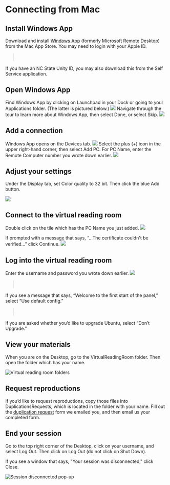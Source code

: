 # Connecting from Mac

## Install Windows App

Download and install [Windows App](https://apps.apple.com/us/app/windows-app/id1295203466?mt=12) (formerly Microsoft Remote Desktop) from the Mac App Store. You may need to login with your Apple ID.

> <svg width="24" height="24" fill="none" viewBox="0 0 24 24">
  <path stroke="#c00" stroke-linecap="round" stroke-linejoin="round" stroke-width="2" d="M12 13V15"></path>
  <circle cx="12" cy="9" r="1" fill="#c00"></circle>
  <circle cx="12" cy="12" r="7.25" stroke="#c00" stroke-linecap="round" stroke-linejoin="round" stroke-width="1.5"></circle>
</svg> If you have an NC State Unity ID, you may also download this from the Self Service application.
## Open Windows App

Find Windows App by clicking on Launchpad in your Dock or going to your Applications folder. (The latter is pictured below.)
![](../img/applications.jpg)
Navigate through the tour to learn more about Windows App, then select Done, or select Skip.
![](../img/macos-tour.jpg)
## Add a connection

Windows App opens on the Devices tab. 
![](../img/devices.jpg)
Select the plus (+) icon in the upper right-hand corner, then select Add PC. For PC Name, enter the Remote Computer number you wrote down earlier.
![](../img/add_pc_general.jpg)
## Adjust your settings
Under the Display tab, set Color quality to 32 bit. Then click the blue Add button.

![](../img/add_pc_display.jpg)

## Connect to the virtual reading room

Double click on the tile which has the PC Name you just added.
![](../img/saved_pcs.jpg)

If prompted with a message that says, “...The certificate couldn't be verified...” click Continue.
![](../img/certificate_cannot_be_verified.jpg)

## Log into the virtual reading room
Enter the username and password you wrote down earlier.
![](../img/enter_credentials.jpg)

> <svg width="24" height="24" fill="none" viewBox="0 0 24 24">
  <path stroke="#c00" stroke-linecap="round" stroke-linejoin="round" stroke-width="2" d="M12 13V15"></path>
  <circle cx="12" cy="9" r="1" fill="#c00"></circle>
  <circle cx="12" cy="12" r="7.25" stroke="#c00" stroke-linecap="round" stroke-linejoin="round" stroke-width="1.5"></circle>
</svg> If you see a message that says, “Welcome to the first start of the panel,” select “Use default config.”

> <svg width="24" height="24" fill="none" viewBox="0 0 24 24">
  <path stroke="#c00" stroke-linecap="round" stroke-linejoin="round" stroke-width="2" d="M12 13V15"></path>
  <circle cx="12" cy="9" r="1" fill="#c00"></circle>
  <circle cx="12" cy="12" r="7.25" stroke="#c00" stroke-linecap="round" stroke-linejoin="round" stroke-width="1.5"></circle>
</svg> If you are asked whether you’d like to upgrade Ubuntu, select “Don’t Upgrade.”

## View your materials

When you are on the Desktop, go to the VirtualReadingRoom folder. Then open the folder which has your name.

![Virtual reading room folders](../img/researcher-folders.jpg)

## Request reproductions

If you’d like to request reproductions, copy those files into DuplicationsRequests, which is located in the folder with your name. Fill out the [duplication request](https://www.lib.ncsu.edu/sites/default/files/files/images/REPRODUCTION%20REQUEST%20FORM%20FOR%20SCRC.pdf) form we emailed you, and then email us your completed form.

## End your session

Go to the top right corner of the Desktop, click on your username, and select Log Out. Then click on Log Out (do not click on Shut Down).

If you see a window that says, "Your session was disconnected," click Close.

![Session disconnected pop-up](../img/session-disconnected.jpg)